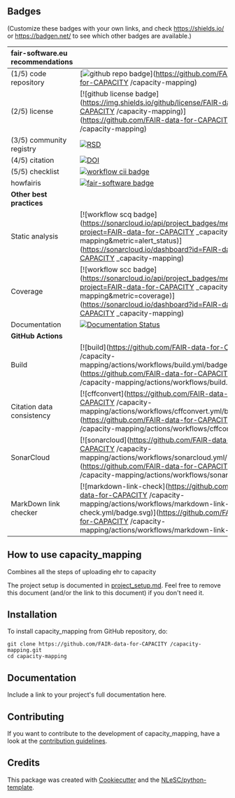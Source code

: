 ## Badges

(Customize these badges with your own links, and check https://shields.io/ or https://badgen.net/ to see which other badges are available.)

| fair-software.eu recommendations | |
| :-- | :--  |
| (1/5) code repository              | [![github repo badge](https://img.shields.io/badge/github-repo-000.svg?logo=github&labelColor=gray&color=blue)](https://github.com/FAIR-data-for-CAPACITY /capacity-mapping) |
| (2/5) license                      | [![github license badge](https://img.shields.io/github/license/FAIR-data-for-CAPACITY /capacity-mapping)](https://github.com/FAIR-data-for-CAPACITY /capacity-mapping) |
| (3/5) community registry           | [![RSD](https://img.shields.io/badge/rsd-capacity_mapping-00a3e3.svg)](https://www.research-software.nl/software/capacity_mapping)  |
| (4/5) citation                     | [![DOI](https://zenodo.org/badge/DOI/<replace-with-created-DOI>.svg)](https://doi.org/<replace-with-created-DOI>) |
| (5/5) checklist                    | [![workflow cii badge](https://bestpractices.coreinfrastructure.org/projects/<replace-with-created-project-identifier>/badge)](https://bestpractices.coreinfrastructure.org/projects/<replace-with-created-project-identifier>) |
| howfairis                          | [![fair-software badge](https://img.shields.io/badge/fair--software.eu-%E2%97%8F%20%20%E2%97%8F%20%20%E2%97%8F%20%20%E2%97%8F%20%20%E2%97%8B-yellow)](https://fair-software.eu) |
| **Other best practices**           | &nbsp; |
| Static analysis                    | [![workflow scq badge](https://sonarcloud.io/api/project_badges/measure?project=FAIR-data-for-CAPACITY _capacity-mapping&metric=alert_status)](https://sonarcloud.io/dashboard?id=FAIR-data-for-CAPACITY _capacity-mapping) |
| Coverage                           | [![workflow scc badge](https://sonarcloud.io/api/project_badges/measure?project=FAIR-data-for-CAPACITY _capacity-mapping&metric=coverage)](https://sonarcloud.io/dashboard?id=FAIR-data-for-CAPACITY _capacity-mapping) |
| Documentation                      | [![Documentation Status](https://readthedocs.org/projects/capacity-mapping/badge/?version=latest)](https://capacity-mapping.readthedocs.io/en/latest/?badge=latest) |
| **GitHub Actions**                 | &nbsp; |
| Build                              | [![build](https://github.com/FAIR-data-for-CAPACITY /capacity-mapping/actions/workflows/build.yml/badge.svg)](https://github.com/FAIR-data-for-CAPACITY /capacity-mapping/actions/workflows/build.yml) |
| Citation data consistency               | [![cffconvert](https://github.com/FAIR-data-for-CAPACITY /capacity-mapping/actions/workflows/cffconvert.yml/badge.svg)](https://github.com/FAIR-data-for-CAPACITY /capacity-mapping/actions/workflows/cffconvert.yml) |
| SonarCloud                         | [![sonarcloud](https://github.com/FAIR-data-for-CAPACITY /capacity-mapping/actions/workflows/sonarcloud.yml/badge.svg)](https://github.com/FAIR-data-for-CAPACITY /capacity-mapping/actions/workflows/sonarcloud.yml) |
| MarkDown link checker              | [![markdown-link-check](https://github.com/FAIR-data-for-CAPACITY /capacity-mapping/actions/workflows/markdown-link-check.yml/badge.svg)](https://github.com/FAIR-data-for-CAPACITY /capacity-mapping/actions/workflows/markdown-link-check.yml) |

## How to use capacity_mapping

Combines all the steps of uploading ehr to capacity 

The project setup is documented in [project_setup.md](project_setup.md). Feel free to remove this document (and/or the link to this document) if you don't need it.

## Installation

To install capacity_mapping from GitHub repository, do:

```console
git clone https://github.com/FAIR-data-for-CAPACITY /capacity-mapping.git
cd capacity-mapping
```

## Documentation

Include a link to your project's full documentation here.

## Contributing

If you want to contribute to the development of capacity_mapping,
have a look at the [contribution guidelines](CONTRIBUTING.md).

## Credits

This package was created with [Cookiecutter](https://github.com/audreyr/cookiecutter) and the [NLeSC/python-template](https://github.com/NLeSC/python-template).
